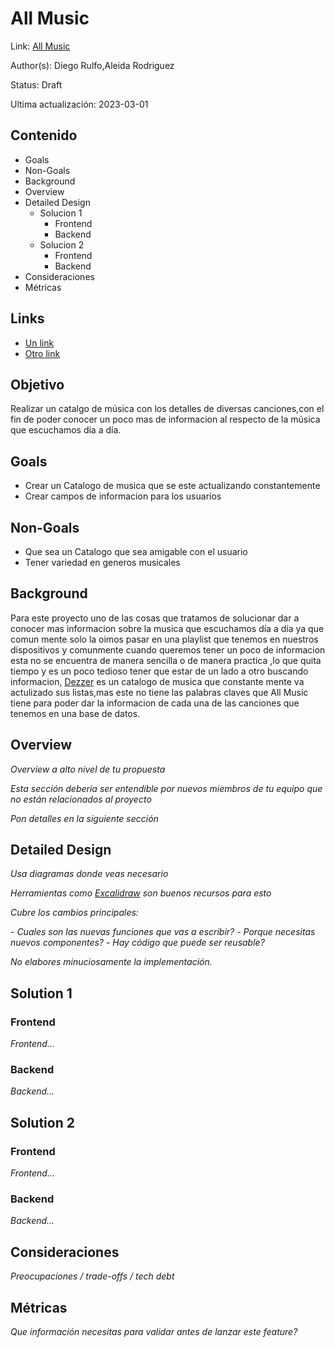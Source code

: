 # All Music
Link: [All Music](https://github.com/Aleidarodri/Proyecto/blob/main/README.md)

Author(s): Diego Rulfo,Aleida Rodriguez  

Status: Draft

Ultima actualización: 2023-03-01

## Contenido
- Goals
- Non-Goals
- Background
- Overview
- Detailed Design
  - Solucion 1
    - Frontend
    - Backend
  - Solucion 2
    - Frontend
    - Backend
- Consideraciones
- Métricas

## Links
- [Un link](#)
- [Otro link](#)

## Objetivo
 Realizar un catalgo de música con los detalles de diversas canciones,con el fin de poder conocer un poco mas de informacion al respecto de la música que escuchamos día a día.


## Goals
- Crear un Catalogo de musica que se este actualizando constantemente
- Crear campos de informacion para los usuarios
 

## Non-Goals
- Que sea un Catalogo que sea amigable con el usuario
- Tener variedad en generos musicales 

## Background
 Para este proyecto uno de las cosas que tratamos de solucionar dar a conocer mas informacion sobre la musica que escuchamos día a día ya que comun mente solo la oimos pasar en una playlist que tenemos en nuestros dispositivos y comunmente cuando queremos tener un poco de informacion esta no se encuentra de manera sencilla o de manera practica ,lo que quita tiempo y es un poco tedioso tener que estar de un lado a otro buscando informacion, [Dezzer](https://www.deezer.com/es/channels/new) es un catalogo de musica que constante mente va actulizado sus listas,mas este no tiene las palabras claves que All Music tiene para poder dar la informacion de cada una de las canciones que tenemos en una base de datos.

## Overview
_Overview a alto nivel de tu propuesta_

_Esta sección debería ser entendible por nuevos miembros de tu equipo que no están relacionados al proyecto_

_Pon detalles en la siguiente sección_

## Detailed Design
_Usa diagramas donde veas necesario_

_Herramientas como [Excalidraw](https://excalidraw.com) son buenos recursos para esto_

_Cubre los cambios principales:_

 _- Cuales son las nuevas funciones que vas a escribir?_
 _- Porque necesitas nuevos componentes?_
 _- Hay código que puede ser reusable?_

_No elabores minuciosamente la implementación._

## Solution 1
### Frontend
_Frontend…_
### Backend
_Backend…_

## Solution 2
### Frontend
_Frontend…_
### Backend
_Backend…_

## Consideraciones
_Preocupaciones / trade-offs / tech debt_

## Métricas
_Que información necesitas para validar antes de lanzar este feature?_
